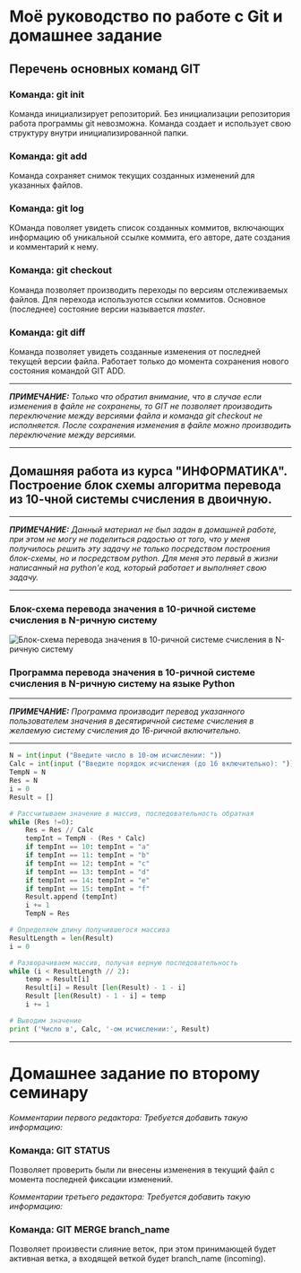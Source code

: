 # Моё руководство по работе с Git и домашнее задание

## Перечень основных команд GIT

### Команда: **git init**
Команда инициализирует репозиторий. Без инициализации репозитория работа программы git невозможна. Команда создает и использует свою структуру внутри инициализированной папки.

### Команда: **git add**
Команда сохраняет снимок текущих созданных изменений для указанных файлов.

### Команда: **git log**
КОманда поволяет увидеть список созданных коммитов, включающих информацию об уникальной ссылке коммита, его авторе, дате создания и комментарий к нему.

### Команда: **git checkout**
Команда позволяет производить переходы по версиям отслеживаемых файлов. Для перехода используются ссылки коммитов. Основное (последнее) состояние версии называется *master*.

### Команда: **git diff**
Команда позволяет увидеть созданные изменения от последней текущей версии файла. Работает только до момента сохранения нового состояния командой GIT ADD.

---
*__ПРИМЕЧАНИЕ:__ Только что обратил внимание, что в случае если изменения в файле не сохранены, то GIT не позволяет производить переключение между версиями файла и команда *git checkout* не исполняется. После сохранения изменения в файле можно производить переключение между версиями.*

---



## Домашняя работа из курса "ИНФОРМАТИКА". Построение блок схемы алгоритма перевода из 10-чной системы счисления в двоичную.

---
*__ПРИМЕЧАНИЕ:__ Данный материал не был задан в домашней работе, при этом не могу не поделиться радостью от того, что у меня получилось решить эту задачу не только посредством построения блок-схемы, но и посредством python. Для меня это первый в жизни написанный на python'е код, который работает и выполняет свою задачу.*

---

### Блок-схема перевода значения в 10-ричной системе счисления в N-ричную систему

![Блок-схема перевода значения в 10-ричной системе счисления в N-ричную систему](https://thumb.cloud.mail.ru/weblink/thumb/xw1/BBFm/HR1izp7gg)

### Программа перевода значения в 10-ричной системе счисления в N-ричную систему на языке Python
---
*__ПРИМЕЧАНИЕ:__ Программа производит перевод указанного пользователем значения в десятиричной системе счисления в желаемую систему счисления до 16-ричной включительно.*

---
```python
N = int(input ("Введите число в 10-ом исчислении: "))
Calc = int(input ("Введите порядок исчисления (до 16 включительно): "))
TempN = N
Res = N
i = 0
Result = []

# Рассчитываем значение в массив, последовательность обратная
while (Res !=0):
    Res = Res // Calc
    tempInt = TempN - (Res * Calc)
    if tempInt == 10: tempInt = "a"
    if tempInt == 11: tempInt = "b"
    if tempInt == 12: tempInt = "c"
    if tempInt == 13: tempInt = "d"
    if tempInt == 14: tempInt = "e"
    if tempInt == 15: tempInt = "f"
    Result.append (tempInt)
    i += 1
    TempN = Res

# Определяем длину получившегося массива     
ResultLength = len(Result)
i = 0

# Разворачиваем массив, получая верную последовательность
while (i < ResultLength // 2):
    temp = Result[i]
    Result[i] = Result [len(Result) - 1 - i]
    Result [len(Result) - 1 - i] = temp
    i += 1

# Выводим значение
print ('Число в', Calc, '-ом исчислении:', Result)
```

---
# Домашнее задание по второму семинару

*Комментарии первого редактора: Требуется добавить такую информацию:*

### Команда: **GIT STATUS**
Позволяет проверить были ли внесены изменения в текущий файл с момента последней фиксации изменений.

*Комментарии третьего редактора: Требуется добавить такую информацию:*

### Команда: **GIT MERGE branch_name**
Позволяет произвести слияние веток, при этом принимающей будет активная ветка, а входящей веткой будет branch_name (incoming).